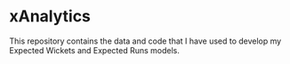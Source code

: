 # xAnalytics
This repository contains the data and code that I have used to develop my Expected Wickets and Expected Runs models.
